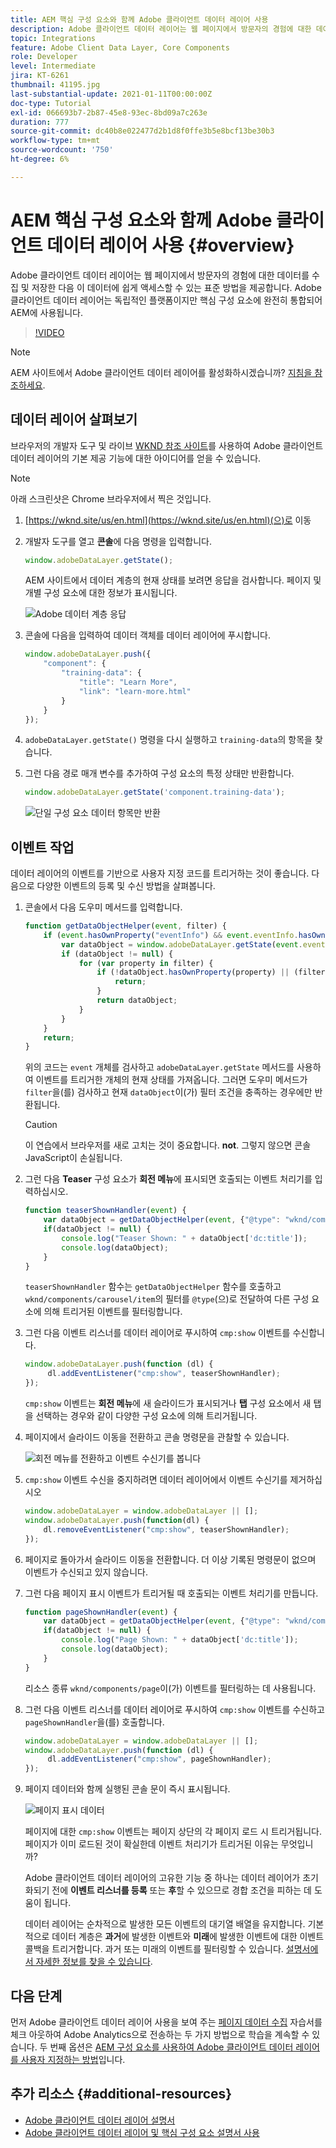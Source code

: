 ```yaml
---
title: AEM 핵심 구성 요소와 함께 Adobe 클라이언트 데이터 레이어 사용
description: Adobe 클라이언트 데이터 레이어는 웹 페이지에서 방문자의 경험에 대한 데이터를 수집 및 저장한 다음 이 데이터에 쉽게 액세스할 수 있는 표준 방법을 제공합니다. Adobe 클라이언트 데이터 레이어는 독립적인 플랫폼이지만 핵심 구성 요소에 완전히 통합되어 AEM에 사용됩니다.
topic: Integrations
feature: Adobe Client Data Layer, Core Components
role: Developer
level: Intermediate
jira: KT-6261
thumbnail: 41195.jpg
last-substantial-update: 2021-01-11T00:00:00Z
doc-type: Tutorial
exl-id: 066693b7-2b87-45e8-93ec-8bd09a7c263e
duration: 777
source-git-commit: dc40b8e022477d2b1d8f0ffe3b5e8bcf13be30b3
workflow-type: tm+mt
source-wordcount: '750'
ht-degree: 6%

---
```


# AEM 핵심 구성 요소와 함께 Adobe 클라이언트 데이터 레이어 사용 {#overview}

Adobe 클라이언트 데이터 레이어는 웹 페이지에서 방문자의 경험에 대한 데이터를 수집 및 저장한 다음 이 데이터에 쉽게 액세스할 수 있는 표준 방법을 제공합니다. Adobe 클라이언트 데이터 레이어는 독립적인 플랫폼이지만 핵심 구성 요소에 완전히 통합되어 AEM에 사용됩니다.

>[!VIDEO](https://video.tv.adobe.com/v/41195?quality=12&learn=on)

>[!NOTE]
>
> AEM 사이트에서 Adobe 클라이언트 데이터 레이어를 활성화하시겠습니까? [지침을 참조하세요](https://experienceleague.adobe.com/docs/experience-manager-core-components/using/developing/data-layer/overview.html#installation-activation).

## 데이터 레이어 살펴보기

브라우저의 개발자 도구 및 라이브 [WKND 참조 사이트](https://wknd.site/us/en.html)를 사용하여 Adobe 클라이언트 데이터 레이어의 기본 제공 기능에 대한 아이디어를 얻을 수 있습니다.

>[!NOTE]
>
> 아래 스크린샷은 Chrome 브라우저에서 찍은 것입니다.

1. [https://wknd.site/us/en.html](https://wknd.site/us/en.html)(으)로 이동
1. 개발자 도구를 열고 **콘솔**&#x200B;에 다음 명령을 입력합니다.

   ```js
   window.adobeDataLayer.getState();
   ```

   AEM 사이트에서 데이터 계층의 현재 상태를 보려면 응답을 검사합니다. 페이지 및 개별 구성 요소에 대한 정보가 표시됩니다.

   ![Adobe 데이터 계층 응답](assets/data-layer-state-response.png)

1. 콘솔에 다음을 입력하여 데이터 객체를 데이터 레이어에 푸시합니다.

   ```js
   window.adobeDataLayer.push({
       "component": {
           "training-data": {
               "title": "Learn More",
               "link": "learn-more.html"
           }
       }
   });
   ```

1. `adobeDataLayer.getState()` 명령을 다시 실행하고 `training-data`의 항목을 찾습니다.
1. 그런 다음 경로 매개 변수를 추가하여 구성 요소의 특정 상태만 반환합니다.

   ```js
   window.adobeDataLayer.getState('component.training-data');
   ```

   ![단일 구성 요소 데이터 항목만 반환](assets/return-just-single-component.png)

## 이벤트 작업

데이터 레이어의 이벤트를 기반으로 사용자 지정 코드를 트리거하는 것이 좋습니다. 다음으로 다양한 이벤트의 등록 및 수신 방법을 살펴봅니다.

1. 콘솔에서 다음 도우미 메서드를 입력합니다.

   ```js
   function getDataObjectHelper(event, filter) {
       if (event.hasOwnProperty("eventInfo") && event.eventInfo.hasOwnProperty("path")) {
           var dataObject = window.adobeDataLayer.getState(event.eventInfo.path);
           if (dataObject != null) {
               for (var property in filter) {
                   if (!dataObject.hasOwnProperty(property) || (filter[property] !== null && filter[property] !== dataObject[property])) {
                       return;
                   }
                   return dataObject;
               }
           }
       }
       return;
   }
   ```

   위의 코드는 `event` 개체를 검사하고 `adobeDataLayer.getState` 메서드를 사용하여 이벤트를 트리거한 개체의 현재 상태를 가져옵니다. 그러면 도우미 메서드가 `filter`을(를) 검사하고 현재 `dataObject`이(가) 필터 조건을 충족하는 경우에만 반환됩니다.

   >[!CAUTION]
   >
   > 이 연습에서 브라우저를 새로 고치는 것이 중요합니다. **not**. 그렇지 않으면 콘솔 JavaScript이 손실됩니다.

1. 그런 다음 **Teaser** 구성 요소가 **회전 메뉴**&#x200B;에 표시되면 호출되는 이벤트 처리기를 입력하십시오.

   ```js
   function teaserShownHandler(event) {
       var dataObject = getDataObjectHelper(event, {"@type": "wknd/components/carousel/item"});
       if(dataObject != null) {
           console.log("Teaser Shown: " + dataObject['dc:title']);
           console.log(dataObject);
       }
   }
   ```

   `teaserShownHandler` 함수는 `getDataObjectHelper` 함수를 호출하고 `wknd/components/carousel/item`의 필터를 `@type`(으)로 전달하여 다른 구성 요소에 의해 트리거된 이벤트를 필터링합니다.

1. 그런 다음 이벤트 리스너를 데이터 레이어로 푸시하여 `cmp:show` 이벤트를 수신합니다.

   ```js
   window.adobeDataLayer.push(function (dl) {
        dl.addEventListener("cmp:show", teaserShownHandler);
   });
   ```

   `cmp:show` 이벤트는 **회전 메뉴**&#x200B;에 새 슬라이드가 표시되거나 **탭** 구성 요소에서 새 탭을 선택하는 경우와 같이 다양한 구성 요소에 의해 트리거됩니다.

1. 페이지에서 슬라이드 이동을 전환하고 콘솔 명령문을 관찰할 수 있습니다.

   ![회전 메뉴를 전환하고 이벤트 수신기를 봅니다](assets/teaser-console-slides.png)

1. `cmp:show` 이벤트 수신을 중지하려면 데이터 레이어에서 이벤트 수신기를 제거하십시오

   ```js
   window.adobeDataLayer = window.adobeDataLayer || [];
   window.adobeDataLayer.push(function(dl) {
       dl.removeEventListener("cmp:show", teaserShownHandler);
   });
   ```

1. 페이지로 돌아가서 슬라이드 이동을 전환합니다. 더 이상 기록된 명령문이 없으며 이벤트가 수신되고 있지 않습니다.

1. 그런 다음 페이지 표시 이벤트가 트리거될 때 호출되는 이벤트 처리기를 만듭니다.

   ```js
   function pageShownHandler(event) {
       var dataObject = getDataObjectHelper(event, {"@type": "wknd/components/page"});
       if(dataObject != null) {
           console.log("Page Shown: " + dataObject['dc:title']);
           console.log(dataObject);
       }
   }
   ```

   리소스 종류 `wknd/components/page`이(가) 이벤트를 필터링하는 데 사용됩니다.

1. 그런 다음 이벤트 리스너를 데이터 레이어로 푸시하여 `cmp:show` 이벤트를 수신하고 `pageShownHandler`을(를) 호출합니다.

   ```js
   window.adobeDataLayer = window.adobeDataLayer || [];
   window.adobeDataLayer.push(function (dl) {
        dl.addEventListener("cmp:show", pageShownHandler);
   });
   ```

1. 페이지 데이터와 함께 실행된 콘솔 문이 즉시 표시됩니다.

   ![페이지 표시 데이터](assets/page-show-console-data.png)

   페이지에 대한 `cmp:show` 이벤트는 페이지 상단의 각 페이지 로드 시 트리거됩니다. 페이지가 이미 로드된 것이 확실한데 이벤트 처리기가 트리거된 이유는 무엇입니까?

   Adobe 클라이언트 데이터 레이어의 고유한 기능 중 하나는 데이터 레이어가 초기화되기 전에 **이벤트 리스너를 등록** 또는 **후**&#x200B;할 수 있으므로 경합 조건을 피하는 데 도움이 됩니다.

   데이터 레이어는 순차적으로 발생한 모든 이벤트의 대기열 배열을 유지합니다. 기본적으로 데이터 계층은 **과거**&#x200B;에 발생한 이벤트와 **미래**&#x200B;에 발생한 이벤트에 대한 이벤트 콜백을 트리거합니다. 과거 또는 미래의 이벤트를 필터링할 수 있습니다. [설명서에서 자세한 정보를 찾을 수 있습니다](https://github.com/adobe/adobe-client-data-layer/wiki#addeventlistener).


## 다음 단계

먼저 Adobe 클라이언트 데이터 레이어 사용을 보여 주는 [페이지 데이터 수집](../analytics/collect-data-analytics.md) 자습서를 체크 아웃하여 Adobe Analytics으로 전송하는 두 가지 방법으로 학습을 계속할 수 있습니다. 두 번째 옵션은 [AEM 구성 요소를 사용하여 Adobe 클라이언트 데이터 레이어를 사용자 지정하는 방법](./data-layer-customize.md)입니다.


## 추가 리소스 {#additional-resources}

* [Adobe 클라이언트 데이터 레이어 설명서](https://github.com/adobe/adobe-client-data-layer/wiki)
* [Adobe 클라이언트 데이터 레이어 및 핵심 구성 요소 설명서 사용](https://experienceleague.adobe.com/docs/experience-manager-core-components/using/developing/data-layer/overview.html)
